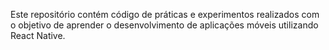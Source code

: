 Este repositório contém código de práticas e experimentos realizados com o objetivo de aprender o desenvolvimento de aplicações móveis utilizando React Native.
